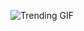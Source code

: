 ![Trending GIF](https://media4.giphy.com/media/v1.Y2lkPThiYjIxNzcyNDJwanV5Ymc0bzJ5c2l3eXk4ZDUwNmsyaDFlYnk5Zzkzd2d1dmsycCZlcD12MV9naWZzX3NlYXJjaCZjdD1n/rplvK3z0IzLqBxVJWk/giphy.gif)
